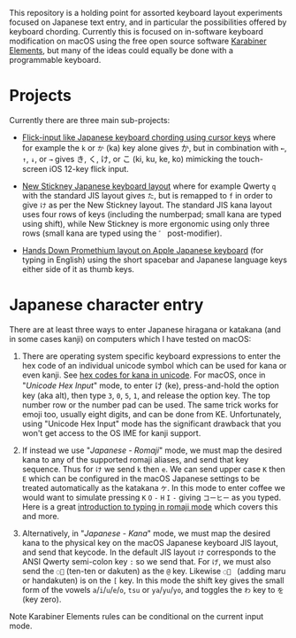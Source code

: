 This repository is a holding point for assorted keyboard layout experiments
focused on Japanese text entry, and in particular the possibilities offered
by keyboard chording. Currently this is focused on in-software keyboard
modification on macOS using the free open source software [Karabiner
Elements](https://karabiner-elements.pqrs.org/), but many of the ideas could
equally be done with a programmable keyboard.

# Projects

Currently there are three main sub-projects:

* [Flick-input like Japanese keyboard chording using cursor
  keys](cursor-chording-flick-input.md) where for example the `k` or `か`
  (ka) key alone gives か, but in combination with `←`, `↑`, `↓`, or `→`
  gives き, く, け, or こ (ki, ku, ke, ko) mimicking the touch-screen iOS
  12-key flick input.

* [New Stickney Japanese keyboard layout](new-stickney-in-macos.md) where
  for example Qwerty `q` with the standard JIS layout gives `た`, but is
  remapped to `f` in order to give `け` as per the New Stickney layout.
  The standard JIS kana layout uses four rows of keys (including the
  numberpad; small kana are typed using shift), while New Stickney is more
  ergonomic using only three rows (small kana are typed using the `゛`
  post-modifier).

* [Hands Down Promethium layout on Apple Japanese
  keyboard](hands-down-on-jis-macbook.md) (for typing in English) using
  the short spacebar and Japanese language keys either side of it as
  thumb keys.

# Japanese character entry

There are at least three ways to enter Japanese hiragana or katakana (and
in some cases kanji) on computers which I have tested on macOS:

1. There are operating system specific keyboard expressions to enter the hex
   code of an individual unicode symbol which can be used for kana or even kanji.
   See [hex codes for kana in unicode](http://www.i18nguy.com/unicode/hiragana.html).
   For macOS, once in "*Unicode Hex Input*" mode, to enter け (ke), press-and-hold
   the option key (aka alt), then type `3`, `0`, `5`, `1`, and release the option
   key. The top number row or the number pad can be used. The same trick works for
   emoji too, usually eight digits, and can be done from KE. Unfortunately, using
   "Unicode Hex Input" mode has the significant drawback that you won't get access
   to the OS IME for kanji support.

2. If instead we use "*Japanese - Romaji*" mode, we must map the desired kana to
   any of the supported romaji aliases, and send that key sequence. Thus for `け`
   we send `k` then `e`. We can send upper case `K` then `E` which can be
   configured in the macOS Japanese settings to be treated automatically as
   the katakana `ケ`. In this mode to enter coffee we would want to simulate
   pressing `K` `O` `-` `H` `I` `-` giving `コーヒー` as you typed. Here is
   a great [introduction to typing in romaji
   mode](https://www.tofugu.com/japanese/how-to-type-in-japanese/) which
   covers this and more.

3. Alternatively, in "*Japanese - Kana*" mode, we must map the desired kana to
   the physical key on the macOS Japanese keyboard JIS layout, and send that
   keycode. In the default JIS layout `け` corresponds to the ANSI Qwerty semi-colon
   key `:` so we send that. For `げ`, we must also send the `◌゙` (ten-ten or
   dakuten) as the `@` key. Likewise `◌゚ ` (adding maru or handakuten) is on the
   `[` key. In this mode the shift key gives the small form of the vowels
   `a`/`i`/`u`/`e`/`o`, `tsu` or `ya`/`yu`/`yo`, and toggles the `わ` key to
   `を` (key zero).

Note Karabiner Elements rules can be conditional on the current input mode.
